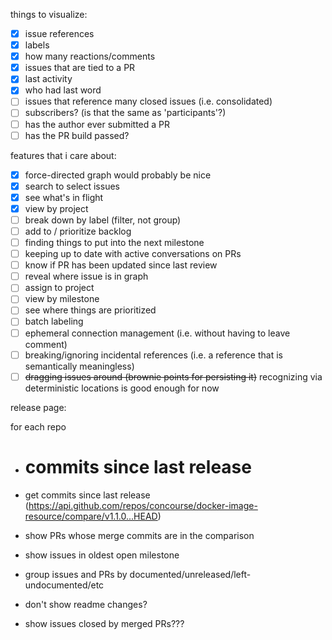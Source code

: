 things to visualize:

* [x] issue references
* [x] labels
* [x] how many reactions/comments
* [x] issues that are tied to a PR
* [x] last activity
* [x] who had last word
* [ ] issues that reference many closed issues (i.e. consolidated)
* [ ] subscribers? (is that the same as 'participants'?)
* [ ] has the author ever submitted a PR
* [ ] has the PR build passed?

features that i care about:

* [x] force-directed graph would probably be nice
* [x] search to select issues
* [x] see what's in flight
* [x] view by project
* [ ] break down by label (filter, not group)
* [ ] add to / prioritize backlog
* [ ] finding things to put into the next milestone
* [ ] keeping up to date with active conversations on PRs
* [ ] know if PR has been updated since last review
* [ ] reveal where issue is in graph
* [ ] assign to project
* [ ] view by milestone
* [ ] see where things are prioritized
* [ ] batch labeling
* [ ] ephemeral connection management (i.e. without having to leave comment)
* [ ] breaking/ignoring incidental references (i.e. a reference that is semantically meaningless)
* [ ] ~~dragging issues around (brownie points for persisting it)~~ recognizing via deterministic locations is good enough for now

release page:

for each repo
- # commits since last release
- get commits since last release (https://api.github.com/repos/concourse/docker-image-resource/compare/v1.1.0...HEAD)
- show PRs whose merge commits are in the comparison
- show issues in oldest open milestone
- group issues and PRs by documented/unreleased/left-undocumented/etc

- don't show readme changes?
- show issues closed by merged PRs???
